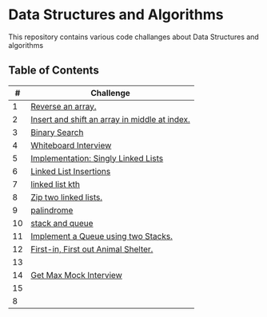 # Data Structures and Algorithms

This repository contains various code challanges about Data Structures and algorithms

## Table of Contents

| #  | Challenge                                                |
|----|----------------------------------------------------------|
| 1  | [Reverse an array.](code-challange-class01/array_reverse.md) |
| 2  | [Insert and shift an array in middle at index.](code-challange-class02/insert-shift-array.md) |
| 3  | [Binary Search](code-challange-class03/array-binary-search.md) |
| 4  | [Whiteboard Interview](code-challange-class04/whiteboard_interview.md)                                                         |
| 5  | [Implementation: Singly Linked Lists](code_challange_class05/linked-list.md) |
| 6  | [Linked List Insertions](code_challange_class06/linked_list_insertions.md)                                                         |
| 7  | [linked list kth](code_challange_class07/linked_list_kth.md)                                                         |
| 8  | [Zip two linked lists.](code_challange_class08/linked_list_zip.md)                                                         |
| 9  | [palindrome](code_challange_class09/09.md)                                                         |
| 10 | [stack and queue](code_challange_class10/stack_and_queue.md)                                                         |
| 11 | [Implement a Queue using two Stacks.](code_challange_class11/stack_queue_pseudo.md)                                         |
| 12 | [First-in, First out Animal Shelter.](code_challange_class12/animal_shelter.md)                                         |
| 13 |                                                          |
| 14 | [Get Max Mock Interview](code_challange_class14/getMax.md)                                                         |
| 15 |                                                          |
| 8  |                                                          |
